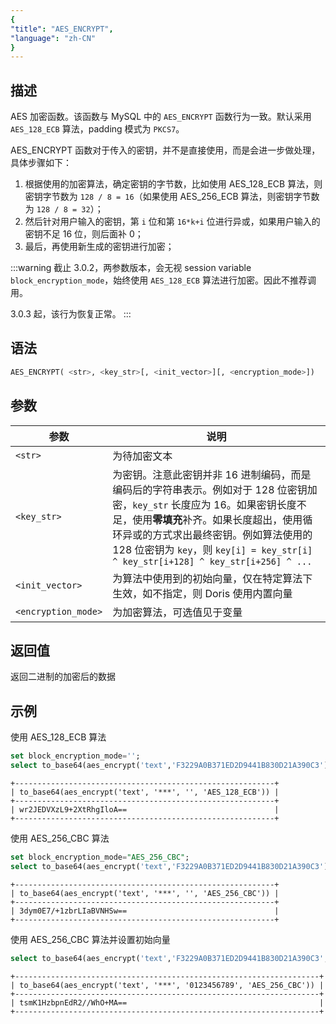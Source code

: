 ```yaml
---
{
"title": "AES_ENCRYPT",
"language": "zh-CN"
}
---
```


<!-- 
Licensed to the Apache Software Foundation (ASF) under one
or more contributor license agreements.  See the NOTICE file
distributed with this work for additional information
regarding copyright ownership.  The ASF licenses this file
to you under the Apache License, Version 2.0 (the
"License"); you may not use this file except in compliance
with the License.  You may obtain a copy of the License at
  http://www.apache.org/licenses/LICENSE-2.0
Unless required by applicable law or agreed to in writing,
software distributed under the License is distributed on an
"AS IS" BASIS, WITHOUT WARRANTIES OR CONDITIONS OF ANY
KIND, either express or implied.  See the License for the
specific language governing permissions and limitations
under the License.
-->

## 描述

AES 加密函数。该函数与 MySQL 中的 `AES_ENCRYPT` 函数行为一致。默认采用 `AES_128_ECB` 算法，padding 模式为 `PKCS7`。

AES_ENCRYPT 函数对于传入的密钥，并不是直接使用，而是会进一步做处理，具体步骤如下：

1. 根据使用的加密算法，确定密钥的字节数，比如使用 AES_128_ECB 算法，则密钥字节数为 `128 / 8 = 16`（如果使用 AES_256_ECB 算法，则密钥字节数为 `128 / 8 = 32`）；
2. 然后针对用户输入的密钥，第 `i` 位和第 `16*k+i` 位进行异或，如果用户输入的密钥不足 16 位，则后面补 0；
3. 最后，再使用新生成的密钥进行加密；

:::warning
截止 3.0.2，两参数版本，会无视 session variable `block_encryption_mode`，始终使用 `AES_128_ECB` 算法进行加密。因此不推荐调用。

3.0.3 起，该行为恢复正常。
:::

## 语法

```sql
AES_ENCRYPT( <str>, <key_str>[, <init_vector>][, <encryption_mode>])
```

## 参数

| 参数      | 说明 |
|---------| -- |
| `<str>` | 为待加密文本 |
| `<key_str>` | 为密钥。注意此密钥并非 16 进制编码，而是编码后的字符串表示。例如对于 128 位密钥加密，`key_str` 长度应为 16。如果密钥长度不足，使用**零填充**补齐。如果长度超出，使用循环异或的方式求出最终密钥。例如算法使用的 128 位密钥为 `key`，则 `key[i] = key_str[i] ^ key_str[i+128] ^ key_str[i+256] ^ ...` |
| `<init_vector>` | 为算法中使用到的初始向量，仅在特定算法下生效，如不指定，则 Doris 使用内置向量 |
| `<encryption_mode>` | 为加密算法，可选值见于变量 |

## 返回值

返回二进制的加密后的数据

## 示例

使用 AES_128_ECB 算法

```sql
set block_encryption_mode='';
select to_base64(aes_encrypt('text','F3229A0B371ED2D9441B830D21A390C3'));
```

```text
+----------------------------------------------------------+
| to_base64(aes_encrypt('text', '***', '', 'AES_128_ECB')) |
+----------------------------------------------------------+
| wr2JEDVXzL9+2XtRhgIloA==                                 |
+----------------------------------------------------------+
```

使用 AES_256_CBC 算法

```sql
set block_encryption_mode="AES_256_CBC";
select to_base64(aes_encrypt('text','F3229A0B371ED2D9441B830D21A390C3'));
```

```text
+----------------------------------------------------------+
| to_base64(aes_encrypt('text', '***', '', 'AES_256_CBC')) |
+----------------------------------------------------------+
| 3dym0E7/+1zbrLIaBVNHSw==                                 |
+----------------------------------------------------------+
```

使用 AES_256_CBC 算法并设置初始向量

```sql
select to_base64(aes_encrypt('text','F3229A0B371ED2D9441B830D21A390C3', '0123456789'));
```

```text
+--------------------------------------------------------------------+
| to_base64(aes_encrypt('text', '***', '0123456789', 'AES_256_CBC')) |
+--------------------------------------------------------------------+
| tsmK1HzbpnEdR2//WhO+MA==                                           |
+--------------------------------------------------------------------+
```
